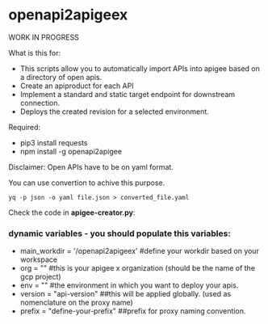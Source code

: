 # openapi2apigeex

WORK IN PROGRESS

What is this for:
- This scripts allow you to automatically import APIs into apigee based on a directory of open apis.
- Create an apiproduct for each API
- Implement a standard and static target endpoint for downstream connection.
- Deploys the created revision for a selected environment.

Required:
- pip3 install requests
- npm install -g openapi2apigee

Disclaimer: Open APIs have to be on yaml format.

You can use convertion to achive this purpose.
```shell
yq -p json -o yaml file.json > converted_file.yaml
```


Check the code in **apigee-creator.py**:

### dynamic variables - you should populate this variables:
- main_workdir = '/openapi2apigeex' #define your workdir based on your workspace
- org = "" #this is your apigee x organization (should be the name of the gcp project)
- env = "" #the environment in which you want to deploy your apis.
- version = "api-version" ##this will be applied globally. (used as nomenclature on the proxy name)
- prefix = "define-your-prefix" ##prefix for proxy naming convention.
